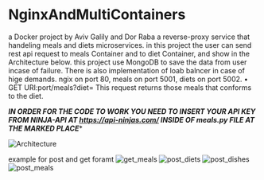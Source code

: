 # NginxAndMultiContainers
a Docker project by Aviv Galily and Dor Raba
a reverse-proxy service that handeling meals and diets microservices.
in this project the user can send rest api request to meals Container and to diet Container, and show in the Architecture below.
this project use MongoDB to save the data from user incase of failure.
There is also implementation of loab balncer in case of hige demands.
ngix on port 80, meals on port 5001, diets on port 5002.
• GET URI:port/meals?diet=<name>
This request returns those meals that conforms to the diet.
  
  *****IN ORDER FOR THE CODE TO WORK YOU NEED TO INSERT YOUR API KEY FROM NINJA-API AT https://api-ninjas.com/  INSIDE OF meals.py FILE AT THE MARKED PLACE******



![Architecture](https://github.com/AvivGalily/NginxAndMultiContainers/assets/105667180/1e71814b-7d45-4822-966b-8cec0237420f)


example for post and get foramt
![get_meals](https://github.com/AvivGalily/NginxAndMultiContainers/assets/105667180/f9b46852-15de-41a8-b7bd-9891c024c34c)
![post_diets](https://github.com/AvivGalily/NginxAndMultiContainers/assets/105667180/dff81b72-ea24-4d2f-b237-11c2815963f7)
![post_dishes](https://github.com/AvivGalily/NginxAndMultiContainers/assets/105667180/70dab3c1-b829-435c-996a-4e40e3538f10)
![post_meals](https://github.com/AvivGalily/NginxAndMultiContainers/assets/105667180/0fe5f931-8561-45d3-bc95-3456d80f372f)


